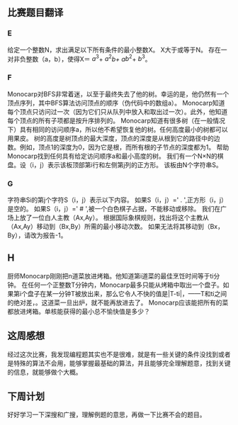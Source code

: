 ## 比赛题目翻译
### E
给定一个整数N，求出满足以下所有条件的最小整数X。
X大于或等于N。
存在一对非负整数（a，b），使得X＝ $a^{3}$+ $a^{2}$*b+ a*$b^{2}$+ $b^{3}$。
### F
Monocarp对BFS非常着迷，以至于最终失去了他的树。幸运的是，他仍然有一个顶点序列，其中BFS算法访问顶点的顺序（伪代码中的数组a）。
Monocarp知道每个顶点只访问过一次（因为它们只从队列中放入和取出过一次）。此外，他知道每个顶点的所有子项都是按升序排列的。
Monocarp知道有很多树（在一般情况下）具有相同的访问顺序a，所以他不希望恢复他的树。任何高度最小的树都可以用果皮。
树的高度是树顶点的最大深度，顶点的深度是从根到它的路径中的边数。例如，顶点1的深度为0，因为它是根，而所有根的子节点的深度都为1。
帮助Monocarp找到任何具有给定访问顺序a和最小高度的树。
我们有一个N×N的棋盘。设（i，j）表示该板顶部第i行和左侧第j列的正方形。
该板由N个字符串S。
### G
字符串Si的第j个字符S（i，j）表示以下内容。
如果S（i，j）=' . ',正方形（i，j）是空的。
如果S（i，j）=' # ',被一个白色棋子占据，不能移动或移除。
我们在广场上放了一位白人主教（Ax,Ay）。
根据国际象棋规则，找出将这个主教从（Ax,Ay）移动到（Bx,By）所需的最小移动次数。
如果无法将其移动到（Bx，By），请改为报告-1。
## H
厨师Monocarp刚刚把n道菜放进烤箱。他知道第i道菜的最佳烹饪时间等于ti分钟。
在任何一个正整数T分钟内，Monocarp最多只能从烤箱中取出一个盘子。如果第i个盘子在某一分钟T被放出来，那么它令人不快的值是|T-ti|，——T和ti之间的绝对差，。这道菜一旦出炉，就不能再放进去了。
Monocarp应该能把所有的菜都放进烤箱。单核能获得的最小总不愉快值是多少？
## 这周感想
经过这次比赛，我发现编程题其实也不是很难，就是有一些关键的条件没找到或者是特殊的算法不会用，能够掌握最基础的算法，并且能够完全理解题意，找到关键的信息，就能够做个大概。
## 下周计划
好好学习一下深搜和广搜，理解例题的意思，再做一下比赛不会的题目。
